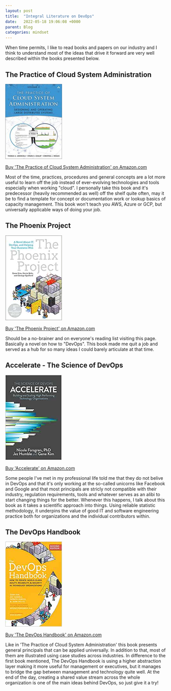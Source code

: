 ```yaml
---
layout: post
title:  "Integral Literature on DevOps"
date:   2022-05-18 19:06:08 +0000
parent: Blog
categories: mindset
---
```

When time permits, I like to read books and papers on our industry and I think to understand most of the ideas that drive it forward are very well described within the books presented below.

## The Practice of Cloud System Administration

![The Practice of Cloud System Administration](/images/the-practice-cloud-system-administration.jpg)

[Buy 'The Practice of Cloud System Administration' on Amazon.com](https://www.amazon.com/Practice-Cloud-System-Administration-Practices/dp/032194318X)

Most of the time, practices, procedures and general concepts are a lot more useful to learn off the job instead of ever-evolving technologies and tools especially when working "cloud".
I personally take this book and it's predecessor (heavily recommended as well) off the shelf quite often, may it be to find a template for concept or documentation work or lookup basics of
capacity management. This book won't teach you AWS, Azure or GCP, but universally applicable ways of doing your job.

## The Phoenix Project

![The Phoenix Project Cover](/images/the-phoenix-project.jpg)

[Buy 'The Phoenix Project' on Amazon.com](https://www.amazon.com/Phoenix-Project-DevOps-Helping-Business/dp/1942788290)

Should be a no-brainer and on everyone's reading list visiting this page. Basically a novel on how to "DevOps". This book made me quit a job and served as a hub for so many ideas I could barely
articulate at that time.

## Accelerate - The Science of DevOps

![Accelerate Cover](/images/accelerate.jpg)

[Buy 'Accelerate' on Amazon.com](https://www.amazon.com/Accelerate-Software-Performing-Technology-Organizations/dp/1942788339)

Some people I've met in my professional life told me that they do not belive in DevOps and that it's only working at the so-called unicorns like Facebook and Google and that most principals are stricly
not compatible with their industry, regulation requirements, tools and whatever serves as an alibi to start changing things for the better. Whenever this happens, I talk about this book as it takes a scientific
approach into things. Using reliable statistic methodology, it underpins the value of good IT and software engineering practice both for organizations and the individual contributors within.

## The DevOps Handbook

![DevOps Handbook Cover](/images/dev-ops-handbook.jpg)

[Buy 'The DevOps Handbook' on Amazon.com](https://www.amazon.com/DevOps-Handbook-Second-World-Class-Organizations/dp/B09L56CT6N)

Like in 'The Practice of Cloud System Administration' this book presents general principals that can be applied universally. In addition to that, most of them are illustrated using case studies across
industries. In difference to the first book mentioned, The DevOps Handbook is using a higher abstraction layer making it more useful for management or executives, but it manages to bridge the gap between management
and technology quite well. At the end of the day, creating a shared value stream across the whole organization is one of the main ideas behind DevOps, so just give it a try!
